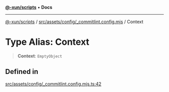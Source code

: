 [**@-xun/scripts**](../../../../../README.md) • **Docs**

***

[@-xun/scripts](../../../../../README.md) / [src/assets/config/\_commitlint.config.mjs](../README.md) / Context

# Type Alias: Context

> **Context**: `EmptyObject`

## Defined in

[src/assets/config/\_commitlint.config.mjs.ts:42](https://github.com/Xunnamius/xscripts/blob/ca4900adafe61fe400aec55151e46f5130a666a6/src/assets/config/_commitlint.config.mjs.ts#L42)
